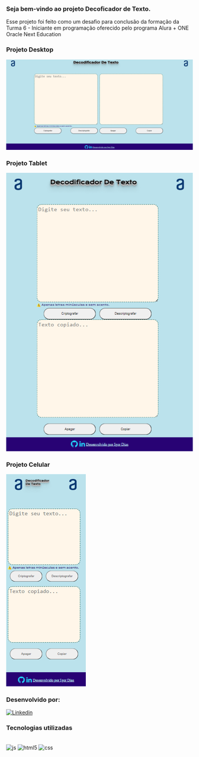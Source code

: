 ### Seja bem-vindo ao projeto Decoficador de Texto.
Esse projeto foi feito como um desafio para conclusão da formação da Turma 6 - Iniciante em programação oferecido pelo programa
Alura + ONE Oracle Next Education

### Projeto Desktop
<img src="decodificador_desktop.png" alt="Projeto Desktop">

### Projeto Tablet
<img src="decodificador_tablet.png" alt="Projeto Desktop">

### Projeto Celular
<img src="decodificador_celular.png" alt="Projeto Desktop">

### Desenvolvido por:
[![Linkedin](https://img.shields.io/badge/LinkedIn-0077B5?style=for-the-badge&logo=linkedin&logoColor=white)](https://www.linkedin.com/in/igor-dias-da-silva/)


### Tecnologias utilizadas

<div style="display: inline_block"><br>
    <img align="center" alt="js" src="https://img.shields.io/badge/JavaScript-F7DF1E?style=for-the-badge&logo=javascript&logoColor=black">
    <img align="center" alt="html5" src="https://img.shields.io/badge/HTML5-E34F26?style=for-the-badge&logo=html5&logoColor=white">
    <img align="center" alt="css" src="https://img.shields.io/badge/CSS3-1572B6?style=for-the-badge&logo=css3&logoColor=white">
    
</div><br/>
